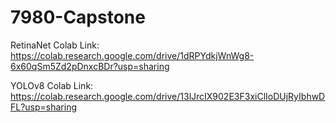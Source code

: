 # 7980-Capstone
RetinaNet Colab Link: https://colab.research.google.com/drive/1dRPYdkjWnWg8-6x60qSm5Zd2pDnxcBDr?usp=sharing

YOLOv8 Colab Link: https://colab.research.google.com/drive/13lJrcIX902E3F3xiClIoDUjRyIbhwDFL?usp=sharing
